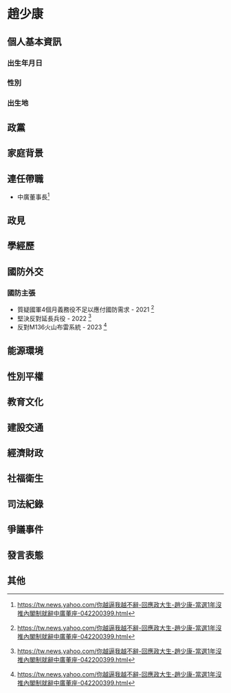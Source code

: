 # 趙少康

## 個人基本資訊

### 出生年月日

### 性別

### 出生地

## 政黨

## 家庭背景

## 連任帶職

- 中廣董事長[^1]

[^1]: https://tw.news.yahoo.com/你越逼我越不辭-回應政大生-趙少康-當選1年沒推內閣制就辭中廣董座-042200399.html

## 政見

## 學經歷

## 國防外交

### 國防主張

- 質疑國軍4個月義務役不足以應付國防需求 - 2021 [^1]
- 堅決反對延長兵役 - 2022 [^1]
- 反對M136火山布雷系統 - 2023 [^1]

[^1]: https://zh.wikipedia.org/zh-tw/趙少康

## 能源環境

## 性別平權

## 教育文化

## 建設交通

## 經濟財政

## 社福衛生

## 司法紀錄

## 爭議事件

## 發言表態

## 其他
